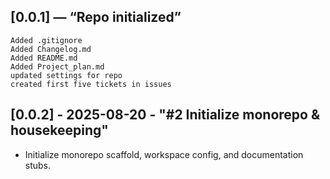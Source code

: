 ## [0.0.1] — “Repo initialized”
    Added .gitignore
    Added Changelog.md
    Added README.md
    Added Project_plan.md
    updated settings for repo
    created first five tickets in issues

## [0.0.2] - 2025-08-20 - "#2 Initialize monorepo & housekeeping"
- Initialize monorepo scaffold, workspace config, and documentation stubs.